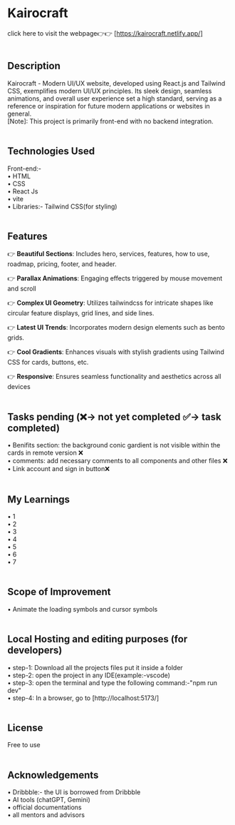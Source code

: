 # Kairocraft

click here to visit the webpage👉👉 [https://kairocraft.netlify.app/]<br><br>  



## Description
Kairocraft - Modern UI/UX website, developed using React.js and Tailwind CSS, exemplifies modern UI/UX principles. Its sleek design, seamless animations, and overall user experience set a high standard, serving as a reference or inspiration for future modern applications or websites in general.
<br> [Note]: This project is primarily front-end with no backend integration.<br><br>  


## Technologies Used
Front-end:-<br>
• HTML<br>
• CSS<br>
• React Js<br>
• vite<br>
• Libraries:- Tailwind CSS(for styling)<br><br>  

## Features

👉 **Beautiful Sections**: Includes hero, services, features, how to use, roadmap, pricing, footer, and header.

👉 **Parallax Animations**: Engaging effects triggered by mouse movement and scroll

👉 **Complex UI Geometry**: Utilizes tailwindcss for intricate shapes like circular feature displays, grid lines, and side lines.

👉 **Latest UI Trends**: Incorporates modern design elements such as bento grids.

👉 **Cool Gradients**: Enhances visuals with stylish gradients using Tailwind CSS for cards, buttons, etc.

👉 **Responsive**: Ensures seamless functionality and aesthetics across all devices<br><br>  


## Tasks pending (❌-> not yet completed  ✅-> task completed)
•   Benifits section: the background conic gardient is not visible within the cards in remote version ❌<br>
•   comments: add necessary comments to all components and other files ❌<br>
•   Link account and sign in button❌<br><br>


## My Learnings
•   1<br>
•   2<br>
•   3<br>
•   4<br>
•   5<br>
•   6<br>
•   7<br><br>

## Scope of Improvement
•   Animate the loading symbols and cursor symbols<br><br>


## Local Hosting and editing purposes (for developers)
•   step-1: Download all the projects files put it inside a folder<br>
•   step-2: open the project in any IDE(example:-vscode)<br>
•   step-3: open the terminal and type the following command:-"npm run dev"<br>
•   step-4: In a browser, go to  [http://localhost:5173/]<br><br>

## License
Free to use<br><br>

## Acknowledgements
•   Dribbble:- the UI is borrowed from Dribbble<br>
•   AI tools (chatGPT, Gemini)<br>
•   official documentations<br>
•   all mentors and advisors<br><br>

